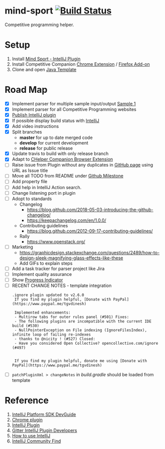 # mind-sport [![Build Status](https://travis-ci.org/tgvdinesh/mind-sport.svg?branch=master)](https://travis-ci.org/tgvdinesh/mind-sport)
Competitive programming helper.

# Setup
1. Install [Mind Sport - IntelliJ Plugin](https://plugins.jetbrains.com/plugin/10688-mind-sport)
2. Install Competitive Companion [Chrome Extension](https://chrome.google.com/webstore/detail/competitive-companion/cjnmckjndlpiamhfimnnjmnckgghkjbl) / [Firefox Add-on](https://addons.mozilla.org/en-US/firefox/addon/competitive-companion/)
3. Clone and open [Java Template](https://github.com/tgvdinesh/java-template)

# Road Map
- [X] Implement parser for multiple sample input/output [Sample 1](https://www.hackerrank.com/challenges/30-conditional-statements/problem)
- [X] Implement parser for all Competitive Programming websites
- [X] [Publish IntelliJ plugin](https://www.jetbrains.org/intellij/sdk/docs/basics/getting_started/publishing_plugin.html)
- [X] If possible display build status with [IntelliJ](https://confluence.jetbrains.com/display/ALL/JetBrains+on+GitHub)
- [X] Add video instructions
- [x] Split branches
    - **master** for up to date merged code
    - **develop** for current development
    - **release** for public release
- [x] Update travis to build with only release branch
- [x] Adapt to [CHelper Companion Browser Extension](https://chrome.google.com/webstore/detail/chelper-companion/cjnmckjndlpiamhfimnnjmnckgghkjbl)
- [ ] Raise issue from Plugin without any duplicates in [GitHub page](https://github.com/jmerle/competitive-companion/issues) using URL as Issue title
- [ ] Move all TODO from README under [Github Milestone](https://github.com/tgvdinesh/mind-sport-intellij-plugin/milestones)
- [ ] Add property file
- [ ] Add help in IntelliJ Action search.
- [ ] Change listening port in plugin
- [ ] Adopt to standards
	- Changelog
		- https://blog.github.com/2018-05-03-introducing-the-github-changelog/
		- https://keepachangelog.com/en/1.0.0/
	- Contributing guidelines
		- https://blog.github.com/2012-09-17-contributing-guidelines/
	- Rally
		- https://www.openstack.org/
- [ ] Marketing
	- https://graphicdesign.stackexchange.com/questions/2489/how-to-design-sleek-magnifying-glass-effects-like-these
	- Add GIFs to explain steps
- [ ] Add a task tracker for parser project like Jira
- [ ] Implement quality assurance
- [ ] Show [Progress Indicator](https://github.com/JetBrains/intellij-community/search?utf8=%E2%9C%93&q=ProgressIndicator&type=)
- [ ] RECENT CHANGE NOTES - template integration
    ```
    .ignore plugin updated to v2.6.0 
     If you find my plugin helpful, [Donate with PayPal](https://www.paypal.me/tgvdinesh)
     
     Implemented enhancements:
     - Multirow tabs for outer rules panel (#501) Fixes:
     - The following plugins are incompatible with the current IDE build (#530)
     - NullPointerException on File indexing (IgnoreFilesIndex), infinite loop of failing re-indexes
     - thanks to @nicity ! (#527) Closed:
     - Have you considered Open Collective? opencollective.com/ignore (#497)  
    
    
     If you find my plugin helpful, donate me using [Donate with PayPal](https://www.paypal.me/tgvdinesh)
     ```
- [ ] ```patchPluginXml > changeNotes``` in *build.gradle* should be loaded from template 
# Reference
1. [IntelliJ Platform SDK DevGuide](http://www.jetbrains.org/intellij/sdk/docs/welcome.html)
2. [Chrome plugin](https://github.com/jmerle/chelper-companion/tree/feature/universal)
3. [IntelliJ Plugin](http://plugins.jetbrains.com/plugin/10652-competitive-program-parser)
4. [Gitter IntelliJ Plugin Developers](https://gitter.im/IntelliJ-Plugin-Developers/Lobby)
4. [How to use IntelliJ](https://www.jetbrains.com/idea/documentation/)
5. [IntelliJ Community Find](https://github.com/JetBrains/intellij-community/find/master)
